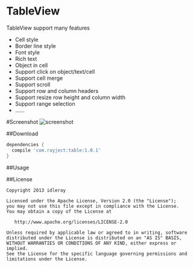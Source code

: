 # TableView
TableView support many features
* Cell style
* Border line style
* Font style
* Rich text
* Object in cell
* Support click on object/text/cell
* Support cell merge
* Support scroll
* Support row and column headers
* Support resize row height and column width
* Support range selection
* ......

#Screenshot
![screenshot](screenshots/Screenshot.gif)

##Download

```groovy
dependencies {
  compile 'com.rayject:table:1.0.1'
}
```
##Usage

##License
```
Copyright 2013 idleray

Licensed under the Apache License, Version 2.0 (the "License");
you may not use this file except in compliance with the License.
You may obtain a copy of the License at

   http://www.apache.org/licenses/LICENSE-2.0

Unless required by applicable law or agreed to in writing, software
distributed under the License is distributed on an "AS IS" BASIS,
WITHOUT WARRANTIES OR CONDITIONS OF ANY KIND, either express or implied.
See the License for the specific language governing permissions and
limitations under the License.
```